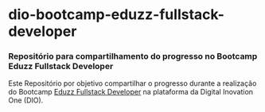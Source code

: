 # dio-bootcamp-eduzz-fullstack-developer
### Repositório para compartilhamento do progresso no Bootcamp Eduzz Fullstack Developer
Este Repositório por objetivo compartilhar o progresso durante a realização do Bootcamp [Eduzz Fullstack Developer](https://web.digitalinnovation.one/track/eduzz-fullstack-developer?tab=path) na plataforma da Digital Inovation One (DIO).
